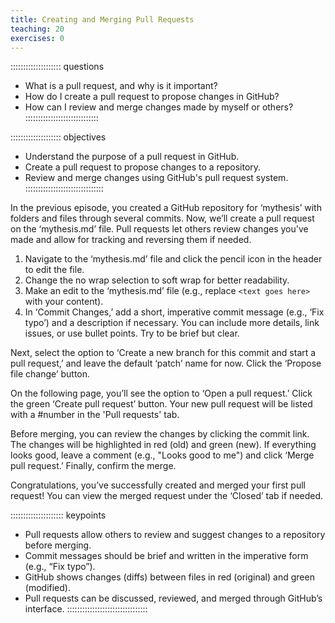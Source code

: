 ```yaml
---
title: Creating and Merging Pull Requests
teaching: 20
exercises: 0
---
```

:::::::::::::::::::: questions
- What is a pull request, and why is it important?
- How do I create a pull request to propose changes in GitHub?
- How can I review and merge changes made by myself or others?
:::::::::::::::::::::::::::::

:::::::::::::::::::: objectives
- Understand the purpose of a pull request in GitHub.
- Create a pull request to propose changes to a repository.
- Review and merge changes using GitHub's pull request system.
:::::::::::::::::::::::::::::::

In the previous episode, you created a GitHub repository for ‘mythesis’ with folders and files through several commits. Now, we’ll create a pull request on the ‘mythesis.md’ file. Pull requests let others review changes you've made and allow for tracking and reversing them if needed.

1. Navigate to the ‘mythesis.md’ file and click the pencil icon in the header to edit the file.  
2. Change the no wrap selection to soft wrap for better readability.
3. Make an edit to the ‘mythesis.md’ file (e.g., replace `<text goes here>` with your content).
4. In ‘Commit Changes,’ add a short, imperative commit message (e.g., ‘Fix typo’) and a description if necessary. You can include more details, link issues, or use bullet points. Try to be brief but clear.

Next, select the option to ‘Create a new branch for this commit and start a pull request,’ and leave the default ‘patch’ name for now. Click the ‘Propose file change’ button.

On the following page, you’ll see the option to ‘Open a pull request.’ Click the green ‘Create pull request’ button. Your new pull request will be listed with a #number in the 'Pull requests' tab.

Before merging, you can review the changes by clicking the commit link. The changes will be highlighted in red (old) and green (new). If everything looks good, leave a comment (e.g., "Looks good to me") and click ‘Merge pull request.’ Finally, confirm the merge.

Congratulations, you’ve successfully created and merged your first pull request! You can view the merged request under the ‘Closed’ tab if needed.

::::::::::::::::::::: keypoints
- Pull requests allow others to review and suggest changes to a repository before merging.
- Commit messages should be brief and written in the imperative form (e.g., “Fix typo”).
- GitHub shows changes (diffs) between files in red (original) and green (modified).
- Pull requests can be discussed, reviewed, and merged through GitHub’s interface.
::::::::::::::::::::::::::::::::


